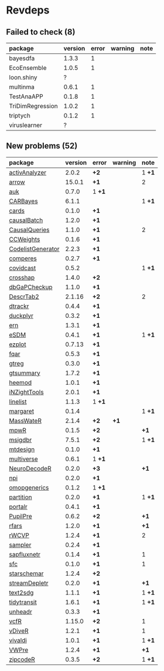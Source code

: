 # Revdeps

## Failed to check (8)

|package          |version |error |warning |note |
|:----------------|:-------|:-----|:-------|:----|
|bayesdfa         |1.3.3   |1     |        |     |
|EcoEnsemble      |1.0.5   |1     |        |     |
|loon.shiny       |?       |      |        |     |
|multinma         |0.6.1   |1     |        |     |
|TestAnaAPP       |0.1.8   |1     |        |     |
|TriDimRegression |1.0.2   |1     |        |     |
|triptych         |0.1.2   |1     |        |     |
|viruslearner     |?       |      |        |     |

## New problems (52)

|package           |version |error    |warning |note     |
|:-----------------|:-------|:--------|:-------|:--------|
|[activAnalyzer](problems.md#activanalyzer)|2.0.2   |__+2__   |        |1 __+1__ |
|[arrow](problems.md#arrow)|15.0.1  |__+1__   |        |2        |
|[auk](problems.md#auk)|0.7.0   |1 __+1__ |        |         |
|[CARBayes](problems.md#carbayes)|6.1.1   |         |        |1 __+1__ |
|[cards](problems.md#cards)|0.1.0   |__+1__   |        |         |
|[causalBatch](problems.md#causalbatch)|1.2.0   |__+1__   |        |         |
|[CausalQueries](problems.md#causalqueries)|1.1.0   |__+1__   |        |2        |
|[CCWeights](problems.md#ccweights)|0.1.6   |__+1__   |        |         |
|[CodelistGenerator](problems.md#codelistgenerator)|2.2.3   |__+1__   |        |         |
|[comperes](problems.md#comperes)|0.2.7   |__+1__   |        |         |
|[covidcast](problems.md#covidcast)|0.5.2   |         |        |1 __+1__ |
|[crosshap](problems.md#crosshap)|1.4.0   |__+2__   |        |         |
|[dbGaPCheckup](problems.md#dbgapcheckup)|1.1.0   |__+1__   |        |         |
|[DescrTab2](problems.md#descrtab2)|2.1.16  |__+2__   |        |2        |
|[dtrackr](problems.md#dtrackr)|0.4.4   |__+1__   |        |         |
|[duckplyr](problems.md#duckplyr)|0.3.2   |__+1__   |        |         |
|[ern](problems.md#ern)|1.3.1   |__+1__   |        |         |
|[eSDM](problems.md#esdm)|0.4.1   |__+1__   |        |1 __+1__ |
|[ezplot](problems.md#ezplot)|0.7.13  |__+1__   |        |         |
|[fqar](problems.md#fqar)|0.5.3   |__+1__   |        |         |
|[gtreg](problems.md#gtreg)|0.3.0   |__+1__   |        |         |
|[gtsummary](problems.md#gtsummary)|1.7.2   |__+1__   |        |         |
|[heemod](problems.md#heemod)|1.0.1   |__+1__   |        |         |
|[iNZightTools](problems.md#inzighttools)|2.0.1   |__+1__   |        |         |
|[linelist](problems.md#linelist)|1.1.3   |1 __+1__ |        |         |
|[margaret](problems.md#margaret)|0.1.4   |         |        |1 __+1__ |
|[MassWateR](problems.md#masswater)|2.1.4   |__+2__   |__+1__  |         |
|[mpwR](problems.md#mpwr)|0.1.5   |__+2__   |        |__+1__   |
|[msigdbr](problems.md#msigdbr)|7.5.1   |__+2__   |        |1 __+1__ |
|[mtdesign](problems.md#mtdesign)|0.1.0   |__+1__   |        |         |
|[multiverse](problems.md#multiverse)|0.6.1   |1 __+1__ |        |         |
|[NeuroDecodeR](problems.md#neurodecoder)|0.2.0   |__+3__   |        |__+1__   |
|[npi](problems.md#npi)|0.2.0   |__+1__   |        |         |
|[omopgenerics](problems.md#omopgenerics)|0.1.2   |1 __+1__ |        |         |
|[partition](problems.md#partition)|0.2.0   |__+1__   |        |1 __+1__ |
|[portalr](problems.md#portalr)|0.4.1   |__+1__   |        |         |
|[PupilPre](problems.md#pupilpre)|0.6.2   |__+2__   |        |__+1__   |
|[rfars](problems.md#rfars)|1.2.0   |__+1__   |        |__+1__   |
|[rWCVP](problems.md#rwcvp)|1.2.4   |__+1__   |        |2        |
|[sampler](problems.md#sampler)|0.2.4   |__+1__   |        |         |
|[sapfluxnetr](problems.md#sapfluxnetr)|0.1.4   |__+1__   |        |1        |
|[sfc](problems.md#sfc)|0.1.0   |__+1__   |        |1        |
|[starschemar](problems.md#starschemar)|1.2.4   |__+2__   |        |         |
|[streamDepletr](problems.md#streamdepletr)|0.2.0   |__+1__   |        |__+1__   |
|[text2sdg](problems.md#text2sdg)|1.1.1   |__+1__   |        |1 __+1__ |
|[tidytransit](problems.md#tidytransit)|1.6.1   |__+1__   |        |1 __+1__ |
|[unheadr](problems.md#unheadr)|0.3.3   |__+1__   |        |         |
|[vcfR](problems.md#vcfr)|1.15.0  |__+2__   |        |1        |
|[vDiveR](problems.md#vdiver)|1.2.1   |__+1__   |        |1        |
|[vivaldi](problems.md#vivaldi)|1.0.1   |__+1__   |        |1 __+1__ |
|[VWPre](problems.md#vwpre)|1.2.4   |__+1__   |        |__+1__   |
|[zipcodeR](problems.md#zipcoder)|0.3.5   |__+2__   |        |1 __+1__ |


